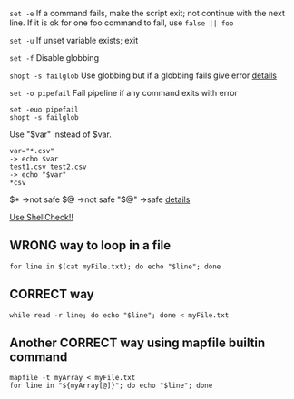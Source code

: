 `set -e`
If a command fails, make the script exit; not continue with the next line.
If it is ok for one foo command to fail, use `false || foo`

`set -u`
If unset variable exists; exit

`set -f`
Disable globbing

`shopt -s failglob`
Use globbing but if a globbing fails give error
[details](https://www.gnu.org/software/bash/manual/html_node/The-Shopt-Builtin.html)

`set -o pipefail`
Fail pipeline if any command exits with error

```
set -euo pipefail
shopt -s failglob
```

Use "$var" instead of $var.
```
var="*.csv"
-> echo $var
test1.csv test2.csv
-> echo "$var"
*csv
```

$* ->not safe
$@ ->not safe
"$@" ->safe
[details](https://www.gnu.org/software/bash/manual/html_node/Special-Parameters.html)

[Use ShellCheck!!](https://www.shellcheck.net/)




## WRONG way to loop in a file
```
for line in $(cat myFile.txt); do echo "$line"; done
```
## CORRECT way
```
while read -r line; do echo "$line"; done < myFile.txt
```
## Another CORRECT way using mapfile builtin command
```
mapfile -t myArray < myFile.txt
for line in "${myArray[@]}"; do echo "$line"; done
```
